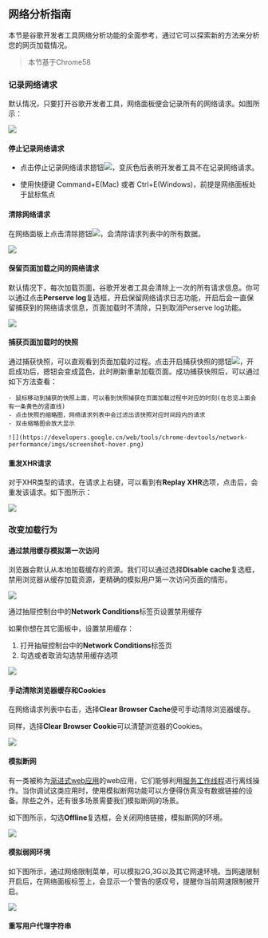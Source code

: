 ## 网络分析指南

本节是谷歌开发者工具网络分析功能的全面参考，通过它可以探索新的方法来分析您的网页加载情况。

> 本节基于Chrome58

### 记录网络请求

默认情况，只要打开谷歌开发者工具，网络面板便会记录所有的网络请求。如图所示：

![](https://developers.google.cn/web/tools/chrome-devtools/network-performance/imgs/network.png)

#### 停止记录网络请求

- 点击停止记录网络请求摁钮![](https://developers.google.cn/web/tools/chrome-devtools/network-performance/imgs/record-on.png)，变灰色后表明开发者工具不在记录网络请求。

- 使用快捷键 Command+E(Mac) 或者 Ctrl+E(Windows)，前提是网络面板处于鼠标焦点

#### 清除网络请求

在网络面板上点击清除摁钮![](https://developers.google.cn/web/tools/chrome-devtools/network-performance/imgs/clear-requests.png)，会清除请求列表中的所有数据。

![](http://p1.bqimg.com/582863/cc403242848349bd.png)


#### 保留页面加载之间的网络请求

默认情况下，每次加载页面，谷歌开发者工具会清除上一次的所有请求信息。你可以通过点击**Perserve log**复选框，开启保留网络请求日志功能，开启后会一直保留捕获到的网络请求信息，页面加载时不清除，只到取消Perserve log功能。

![](http://p1.bqimg.com/582863/6b5d0028ad8e536b.png)

#### 捕获页面加载时的快照

通过捕获快照，可以直观看到页面加载的过程。点击开启捕获快照的摁钮![](https://developers.google.cn/web/tools/chrome-devtools/network-performance/imgs/capture-screenshots.png)，开启成功后，摁钮会变成蓝色，此时刷新重新加载页面。成功捕获快照后，可以通过如下方法查看：

    - 鼠标移动到捕获的快照上面，可以看到快照捕获在页面加载过程中对应的时刻(在总览上面会有一条黄色的竖直线)
    - 点击快照的缩略图，网络请求列表中会过滤出该快照对应时间段内的请求
    - 双击缩略图会放大显示
    
    ![](https://developers.google.cn/web/tools/chrome-devtools/network-performance/imgs/screenshot-hover.png)
    
#### 重发XHR请求

对于XHR类型的请求，在请求上右键，可以看到有**Replay XHR**选项，点击后，会重发该请求。如下图所示：

![](https://developers.google.cn/web/tools/chrome-devtools/network-performance/imgs/replay-xhr.png)

### 改变加载行为

#### 通过禁用缓存模拟第一次访问

浏览器会默认从本地加载缓存的资源。我们可以通过选择**Disable cache**复选框，禁用浏览器从缓存加载资源，更精确的模拟用户第一次访问页面的情形。

![](http://p1.bpimg.com/582863/38f45b3859b52eb6.png)

通过抽屉控制台中的**Network Conditions**标签页设置禁用缓存

如果你想在其它面板中，设置禁用缓存：

1. 打开抽屉控制台中的**Network Conditions**标签页
2. 勾选或者取消勾选禁用缓存选项

![](http://p1.bpimg.com/582863/24cbedd7a36876e5.png)

#### 手动清除浏览器缓存和Cookies

在网络请求列表中右击，选择**Clear Browser Cache**便可手动清除浏览器缓存。

同样，选择**Clear Browser Cookie**可以清楚浏览器的Cookies。

![](https://developers.google.cn/web/tools/chrome-devtools/network-performance/imgs/clear-browser-cache.png)

#### 模拟断网

有一类被称为[渐进式web应用](https://developers.google.cn/web/progressive-web-apps/)的web应用，它们能够利用[服务工作线程](https://developers.google.cn/web/fundamentals/getting-started/primers/service-workers)进行离线操作。当你调试这类应用时，使用模拟断网功能可以方便得仿真没有数据链接的设备。除些之外，还有很多场景需要我们模拟断网的场景。

如下图所示，勾选**Offline**复选框，会关闭网络链接，模拟断网的环境。

![](http://p1.bpimg.com/582863/1d6d0effbfbc9467.png)

#### 模拟弱网环境

如下图所示，通过网络限制菜单，可以模拟2G,3G以及其它网速环境。当网速限制开启后，在网络面板标签上，会显示一个警告的感叹号，提醒你当前网速限制被开启。

![](http://p1.bpimg.com/582863/b8ecc3a56080949c.png)

#### 重写用户代理字符串







